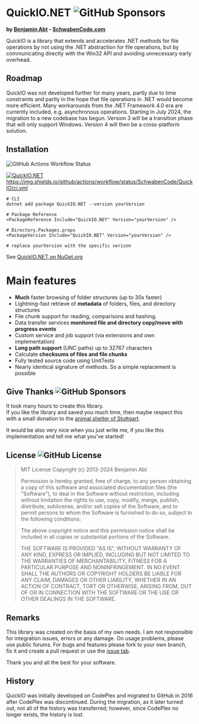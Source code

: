 # QuickIO.NET ![GitHub Sponsors](https://img.shields.io/github/sponsors/BenjaminAbt?label=Sponsor%20QuckIO.NET)


**by [Benjamin Abt](http://www.benjamin-abt.com) - [SchwabenCode.com](http://www.schwabencode.com)**

QuickIO is a library that extends and accelerates .NET methods for file operations by not using the .NET abstraction for file operations, but by communicating directly with the Win32 API and avoiding unnecessary early overhead.

## Roadmap

QuickIO was not developed further for many years, partly due to time constraints and partly in the hope that file operations in .NET would become more efficient. Many workarounds from the .NET Framework 4.0 era are currently included, e.g. asynchronous operations.
Starting in July 2024, the migration to a new codebase has begun. Version 3 will be a transition phase that will only support Windows. Version 4 will then be a cross-platform solution.

## Installation

![GitHub Actions Workflow Status](https://img.shields.io/github/actions/workflow/status/SchwabenCode/QuickIO/ci.yml?branch=main&label=GitHub%20Action)


[![QuickIO.NET](https://img.shields.io/nuget/v/QuickIO.NET.svg?logo=nuget&label=QuickIO.NET%20NuGet)](https://www.nuget.org/packages/QuickIO.NET)
https://img.shields.io/github/actions/workflow/status/SchwabenCode/QuickIO/ci.yml


```shell
# CLI
dotnet add package QuickIO.NET --version yourVersion

# Package Reference
<PackageReference Include="QuickIO.NET" Version="yourVersion" />

# Directory.Packages.props
<PackageVersion Include="QuickIO.NET" Version="yourVersion" />

# replace yourVersion with the specific verison
```

See [QuickIO.NET on NuGet.org](https://www.nuget.org/packages/QuickIO.NET)

# Main features
* **Much** faster browsing of folder structures (up to 30x faster)
* Lightning-fast retrieve of **metadata** of folders, files, and directory structures
* File chunk support for reading, comparisons and hashing.
* Data transfer services **monitored file and directory copy/move with progress events**
* Custom service and job support (via extensions and own implementation)
* **Long path support** (UNC paths) up to 32767 characters
* Calculate **checksums of files and file chunks**
* Fully tested source code using UnitTests
* Nearly identical signature of methods. So a simple replacement is possible

## Give Thanks ![GitHub Sponsors](https://img.shields.io/github/sponsors/BenjaminAbt?label=Sponsors)

It took many hours to create this library.  
If you like the library and saved you much time, then maybe respect this with a small donation to the [animal shelter of Stuttgart](http://www.tierheim-stuttgart.de/).

It would be also very nice when you just write me, if you like this implementation and tell me what you've started!

## License ![GitHub License](https://img.shields.io/github/license/SchwabenCode/QuickIO)


>    MIT License
>    Copyright (c) 2013-2024 Benjamin Abt
>
>    Permission is hereby granted, free of charge, to any person obtaining a copy of this software and associated documentation files (the "Software"), to deal in the Software without restriction, including without limitation the rights to use, copy, modify, merge, publish, distribute, sublicense, and/or sell copies of the Software, and to permit persons to whom the Software is furnished to do so, subject to the following conditions:
>
>    The above copyright notice and this permission notice shall be included in all copies or substantial portions of the Software.
>
>    THE SOFTWARE IS PROVIDED "AS IS", WITHOUT WARRANTY OF ANY KIND, EXPRESS OR IMPLIED, INCLUDING BUT NOT LIMITED TO THE WARRANTIES OF MERCHANTABILITY, FITNESS FOR A PARTICULAR PURPOSE AND NONINFRINGEMENT. IN NO EVENT SHALL THE AUTHORS OR COPYRIGHT HOLDERS BE LIABLE FOR ANY CLAIM, DAMAGES OR OTHER LIABILITY, WHETHER IN AN ACTION OF CONTRACT, TORT OR OTHERWISE, ARISING FROM, OUT OF OR IN CONNECTION WITH THE SOFTWARE OR THE USE OR OTHER DEALINGS IN THE SOFTWARE.

## Remarks
This library was created on the basis of my own needs. I am not responsible for integration issues, errors or any damage.
On usage problems, please use public forums. For bugs and features please fork to your own branch, fix it and create a pull request or use the [issue tab](https://github.com/SchwabenCode/QuickIO/issues).

Thank you and all the best for your software.

## History

QuickIO was initially developed on CodePlex and migrated to GitHub in 2016 after CodePlex was discontinued. During the migration, as it later turned out, not all of the history was transferred; however, since CodePlex no longer exists, the history is lost.